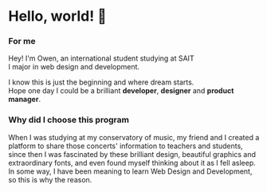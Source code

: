 # Hello, world! 👋

### For me   

Hey! I'm Owen, an international student studying at SAIT  
I major in web design and development.  

I know this is just the beginning and where dream starts.  
Hope one day I could be a brilliant **developer**, **designer** and **product manager**.

### Why did I choose this program
When I was studying at my conservatory of music, my friend and I created a platform to share those concerts' information to teachers and students, since then I was fascinated by these brilliant design, beautiful graphics and extraordinary fonts, and even found myself thinking about it as I fell asleep. In some way, I have been meaning to learn Web Design and Development, so this is why the reason.